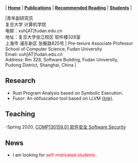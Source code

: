 | [<b>Home</b>](https://hxuhack.github.io/) | [<b>Publications</b>](publication/list) | [<b>Recommended Reading</b>](culture/reading) | [<b>Students</b>](students/index) |


|青年副研究员 <br> 复旦大学 计算机学院 <br> 电邮：xuh[AT]fudan.edu.cn  <br> 地址：复旦大学张江校区 软件楼328室 <br> 上海市 浦东新区 张衡路825号  | Pre-tenure Associate Professor <br>School of Computer Science, Fudan University	<br>Email: xuh[AT]fudan.edu.cn	<br>Address:  Rm 328, Software Building,  Fudan University, <br> Pudong District, Shanghai, China	|


## Research

- Rust Program Analysis based on Symbolic Execution. 
- Fusor: An obfuscation tool based on LLVM [(link)](https://github.com/zzrcxb/fusor).

##  Teaching

-Spring 2020, [COMP130159.01 软件安全 Software Security](lecture/softwaresec)

## News

- I am looking for <span style="color: red"> self-motivated students </span>.
